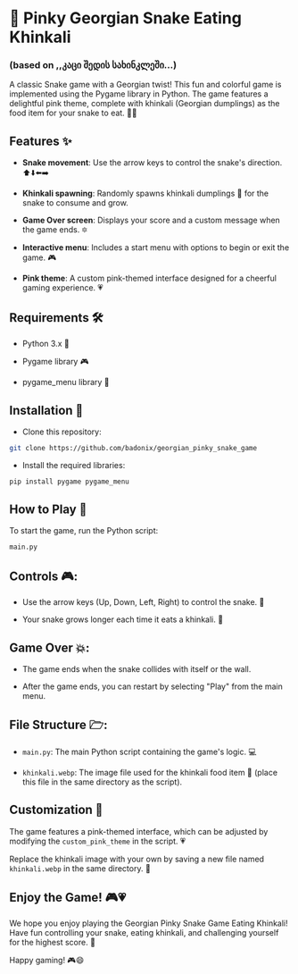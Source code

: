 # 🐍 Pinky Georgian Snake Eating Khinkali 

### (based on ,,კაცი შედის სახინკლეში...)

A classic Snake game with a Georgian twist! This fun and colorful game is implemented using the Pygame library in Python. The game features a delightful pink theme, complete with khinkali (Georgian dumplings) as the food item for your snake to eat. 🍔✨

## Features ✨

- **Snake movement**: Use the arrow keys to control the snake's direction. ⬆️⬇️⬅️➡️

- **Khinkali spawning**: Randomly spawns khinkali dumplings 🍔 for the snake to consume and grow.

- **Game Over screen**: Displays your score and a custom message when the game ends. 🔯

- **Interactive menu**: Includes a start menu with options to begin or exit the game. 🎮

- **Pink theme**: A custom pink-themed interface designed for a cheerful gaming experience. 💗

## Requirements 🛠️

- Python 3.x 🐍

- Pygame library 🎮

- pygame_menu library 📝

## Installation 🔧

- Clone this repository:
```bash
git clone https://github.com/badonix/georgian_pinky_snake_game
```

- Install the required libraries:
```bash
pip install pygame pygame_menu
```

## How to Play 🚀

To start the game, run the Python script:
```bash
main.py
```

## Controls 🎮:

- Use the arrow keys (Up, Down, Left, Right) to control the snake. 🐍

- Your snake grows longer each time it eats a khinkali. 🍔

## Game Over 💥:

- The game ends when the snake collides with itself or the wall. 

- After the game ends, you can restart by selecting "Play" from the main menu.

## File Structure 🗁:

- `main.py`: The main Python script containing the game's logic. 💻

- `khinkali.webp`: The image file used for the khinkali food item 🍔 (place this file in the same directory as the script).

## Customization 🎨

The game features a pink-themed interface, which can be adjusted by modifying the `custom_pink_theme` in the script. 💗

Replace the khinkali image with your own by saving a new file named `khinkali.webp` in the same directory. 🍔

## Enjoy the Game! 🎮💗

We hope you enjoy playing the Georgian Pinky Snake Game Eating Khinkali! Have fun controlling your snake, eating khinkali, and challenging yourself for the highest score. 🎉

Happy gaming! 🎮😄




